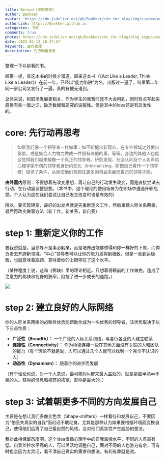 ```yaml
---
title: Reread《逆向管理》
author: Baokker
avatar: 'https://cdn.jsdelivr.net/gh/Baokker/cdn_for_blog/img/custom/avatar.jpg'
authorLink: https://Baokker.github.io
categories: 书单
comments: true
photos: https://cdn.jsdelivr.net/gh/Baokker/cdn_for_blog/blog_imgs/pexels-zumrad-normatova-11123077.jpg
date: 2022-02-12 20:47:57
keywords: 逆向管理
description: 先行动再思考
---
```




整理一下以前看的书。

顺带一提，查这本书的时候才知道，原来这本书（《Act Like a Leader, Think Like a Leader》）在前一年，已经以“能力陷阱”为名，出版过一遍了，结果第二年同一家公司又发行了一遍，真的有被无语到。

总体来说，和职场发展更相关，作为学生的我暂时还不大会用到，同时有点写起来感觉有些一面之词，缺乏数据和研究的说服性。但是其中的idea还是有启发性的。



# core: 先行动再思考

> 如果我们像一个领导者一样做事：如不断提出新观点，在专业领域之外做出贡献，或是集合人力物力做成一件很有价值的事，等等。身边的其他人也就会觉得我们越来越像一个真正的领导者。研究发现，社会认同及个人名声给心理学家所谓的领导者身份内在化（Internalizing，即把自己看作一个领导者）提供了条件，从而使他们能抓住更多的机会来展现自己的领导才能。

**由外而内**原则：不要想着先改变思想，再让自己的行动发生改变，而是直接尝试去行动，在行动里调整思想。（本书中，这个理论的使用场景为在职场中遭遇升职瓶颈。个人认为这在我们尝试让自己发生改变时也是有效的）

所以，要实现转变，最好的出发点就是先重新定义工作，然后重建人际关系网络，最后再改变做事方法（新工作，新关系，新自我）



# step 1: 重新定义你的工作

要我说就是，当领导不是事必躬亲，而是培养出能够做得和你一样好的下属，而你负责去开辟新领域。“中心”领导者可以让你的能力发挥到极致，但是一旦到达极致，也就意味着瓶颈，意味着你的上限停在了这个水平。

（某种程度上说，这和《稀缺》里的理论相近。只想着将眼前的工作做完，造成了注意力的稀缺和视野的狭窄，阻挡了进一步成长的道路。）



![](https://cdn.jsdelivr.net/gh/Baokker/cdn_for_blog/blog_imgs/20220212201908.png)



# step 2: 建立良好的人际网络

你的人际关系网络的战略性优势能帮助你成为一名优秀的领导者，该优势取决于以下三点性质：

- **广泛性（Breadth）：** 一个广泛的人际关系网络，与各行各业的人建立联系
- **连接性（Connectivity）：** 作为桥梁连接一些在其他方面没有关联的人和团队的能力（有个理论不就是说，人可以通过几个人就可以找到一个完全不认识的人）
- **动态性（Dynamism）：** 随着你的进步而发展

（有个理论也说，对一个人来说，最可能对ta带来最大益处的，就是那些半熟半不熟的人。获得的信息和视野的拓宽，影响是最大的。）



# step 3: 试着朝更多不同的方向发展自己

主要是在想让我们多像变色龙（Shape-shifters）一样看待和发展自己，不要因为”怕丢失真实的自我“而迟迟不敢动身。尤其是那种认为如果要根据环境而变换自己，使得他们远离了自己最自然的风格，会对他们真实性产生威胁的想法。

我对此持保留态度吧。这个idea很像心理学中的自我监控水平，不同的人有高有低。自我监控水平高的人，可以灵活地调整自己，面对不同的人也游刃有余，可有时也会因为太灵活，看不清自己真实的需求和想法。有利有弊就是说。
